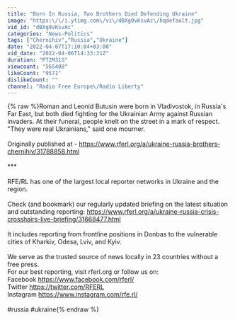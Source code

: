 ```yaml
---
title: "Born In Russia, Two Brothers Died Defending Ukraine"
image: "https:\/\/i.ytimg.com\/vi\/dBXg0vKsvAc\/hqdefault.jpg"
vid_id: "dBXg0vKsvAc"
categories: "News-Politics"
tags: ["Chernihiv","Russia","Ukraine"]
date: "2022-04-07T17:10:04+03:00"
vid_date: "2022-04-06T14:33:31Z"
duration: "PT2M31S"
viewcount: "565408"
likeCount: "9571"
dislikeCount: ""
channel: "Radio Free Europe\/Radio Liberty"
---
```

{% raw %}Roman and Leonid Butusin were born in Vladivostok, in Russia's Far East, but both died fighting for the Ukrainian Army against Russian invaders. At their funeral, people knelt on the street in a mark of respect. &quot;They were real Ukrainians,&quot; said one mourner. <br /><br />Originally published at - <a rel="nofollow" target="blank" href="https://www.rferl.org/a/ukraine-russia-brothers-chernihiv/31788858.html">https://www.rferl.org/a/ukraine-russia-brothers-chernihiv/31788858.html</a><br /><br />***<br /><br />RFE/RL has one of the largest local reporter networks in Ukraine and the region.<br /><br />Check (and bookmark) our regularly updated briefing on the latest situation and outstanding reporting: <a rel="nofollow" target="blank" href="https://www.rferl.org/a/ukraine-russia-crisis-crosshairs-live-briefing/31668477.html">https://www.rferl.org/a/ukraine-russia-crisis-crosshairs-live-briefing/31668477.html</a><br /><br />It includes reporting from frontline positions in Donbas to the vulnerable cities of Kharkiv, Odesa, Lviv, and Kyiv.<br /><br />We serve as the trusted source of news locally in 23 countries without a free press.<br />For our best reporting, visit rferl.org or follow us on:<br />Facebook <a rel="nofollow" target="blank" href="https://www.facebook.com/rferl/">https://www.facebook.com/rferl/</a><br />Twitter <a rel="nofollow" target="blank" href="https://twitter.com/RFERL">https://twitter.com/RFERL</a><br />Instagram <a rel="nofollow" target="blank" href="https://www.instagram.com/rfe.rl/">https://www.instagram.com/rfe.rl/</a><br /><br />#russia #ukraine{% endraw %}
